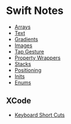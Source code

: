 
<h1>Swift Notes</h1>


* [Arrays](basics/Arrays.md)
* [Text](basics/Text.md)
* [Gradients](basics/Gradients.md)
* [Images](basics/Images.md)
* [Tap Gesture](basics/Tap_Gesture.md)
* [Property Wrappers](basics/PropertyWrappers.md)
* [Stacks](basics/VStack__HStack__and_ZStack.md)
* [Positioning](basics/Positioning.md)
* [Inits](basics/init.md)
* [Enums](basics/enums.md)



<h2> XCode </h2>
  
  * [Keyboard Short Cuts](Xcode/Keyboard_Shortcuts.md)

  
  
  
  
